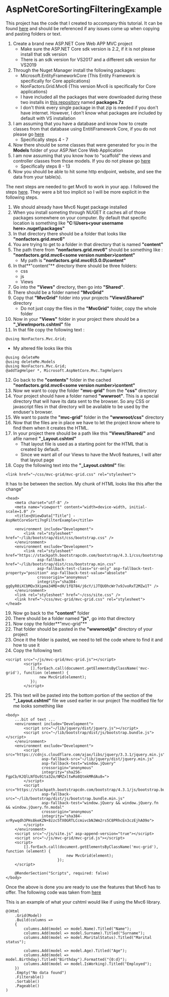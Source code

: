 # AspNetCoreSortingFilteringExample

This project has the code that I created to accompany this tutorial.
It can be found [here](./AspNetCoreSortingFilterExample) and should be referenced if any issues come up when copying and pasting folders or text.

1. Create a brand new ASP.NET Core Web APP MVC project
    - Make sure the ASP.NET Core sdk version is 2.2, if it is not please install that sdk version
    - There is an sdk version for VS2017 and a different sdk version for VS2019
2. Through the Nuget Manager install the following packages:
    - Microsoft.EntityFrameworkCore (This Entity Framework is specifically for Core applications)
    - NonFactors.Grid.Mvc6 (This version Mvc6 is specifically for Core applications) 
    - I have included all the packages that were downloaded during these two installs in [this repository](./AspNetCoreSortingFilterExample) named **packages.7z**
    - I don't think every single package in that zip is needed if you don't have internet. However, I don't know what packages are included by default with VS installation 
3. I am assuming that you have a database and know how to create classes from that database using EntitiFramework
Core, if you do not please go [here](https://github.com/maxcuevas/DotNetCoreEntityFrameWorkCoreWebApp)
    - Specifically steps 4 - 7
4. Now there should be some classes that were generated for you in the **Models** folder of your ASP.Net Core Web Application
5. I am now assuming that you know how to "scaffold" the views and controller classes from those models. If you do not please go [here](https://github.com/maxcuevas/DotNetCoreEntityFrameWorkCoreWebApp)
    - Specifically steps 8 - 13
6. Now you should be able to hit some http endpoint, website, and see the data from your table(s).

The next steps are needed to get Mvc6 to work in your app. I followed the steps [here](http://mvc6-grid.azurewebsites.net/Home/Installation). They were a bit too implicit so I will be more explicit in the following steps.

1. We should already have Mvc6 Nuget package installed
2. When you install someting through NUGET it caches all of those packages somewhere on your computer. By default
that specific location is something like **"C:\Users\<your username here>\.nuget\packages"**
3. In that directory there should be a folder that looks like **"nonfactors.grid.mvc6"**
4. You are trying to get to a folder in that directory that is named **"content"**
5. The path there from **"nonfactors.grid.mvc6"** should be something like : **"nonfactors.grid.mvc6\<some version number>\content"**
    - My path is **"nonfactors.grid.mvc6\5.0.0\content"**
6. In that**"content"** directory there should be three folders:
    - css
    - js
    - Views
7. Go into the **"Views"** directory, then go into **"Shared"**.
8. There should be a folder named **"MvcGrid"**
9. Copy that **"MvcGrid"** folder into your projects **"Views\Shared"** directory
    - Do not just copy the files in the **"MvcGrid"** folder, copy the whole folder 
10. Now in your **"Views"** folder in your project there should be a **"_ViewImports.cshtml"** file
11. In that file copy the following text : 
```
@using NonFactors.Mvc.Grid;
```
- My altered file looks like this 
    
```    
@using deleteMe
@using deleteMe.Models
@using NonFactors.Mvc.Grid;
@addTagHelper *, Microsoft.AspNetCore.Mvc.TagHelpers
```
12. Go back to the **"contents"** folder in the cached **"nonfactors.grid.mvc6\<some version number>\content"**
13. Now we want to copy the folder **"mvc-grid"** from the **"css"** directory
14. Your project should have a folder named **"wwwroot"**. This is a special directory that will have its data sent to the 
browser. So any CSS or javascript files in that directory will be available to be used by the enduser's browser.
15. We want to paste the **"mvc-grid"** folder in the **"wwwroot/css"** directory
16. Now that the files are in place we have to let the project know where to find them when it creates the HTML.
17. In your project there should be a path like this **"Views/Shared/"** and afile named **"_Layout.cshtml"**
    - That layout file is used as a starting point for the HTML that is created by default.
    - Since we want all of our Views to have the Mvc6 features, I will alter that layout page
18. Copy the following text into the  **"_Layout.cshtml"** file:
```
<link href="~/css/mvc-grid/mvc-grid.css" rel="stylesheet">
```
It has to be between the <head></head> section. My chunk of HTML looks like this after the change"
```
<head>
    <meta charset="utf-8" />
    <meta name="viewport" content="width=device-width, initial-scale=1.0" />
    <title>@ViewData["Title"] - AspNetCoreSorti7ngFilterExample</title>

    <environment include="Development">
        <link rel="stylesheet" href="~/lib/bootstrap/dist/css/bootstrap.css" />
    </environment>
    <environment exclude="Development">
        <link rel="stylesheet" href="https://stackpath.bootstrapcdn.com/bootstrap/4.3.1/css/bootstrap.min.css"
              asp-fallback-href="~/lib/bootstrap/dist/css/bootstrap.min.css"
              asp-fallback-test-class="sr-only" asp-fallback-test-property="position" asp-fallback-test-value="absolute"
              crossorigin="anonymous"
              integrity="sha384-ggOyR0iXCbMQv3Xipma34MD+dH/1fQ784/j6cY/iJTQUOhcWr7x9JvoRxT2MZw1T" />
    </environment>
    <link rel="stylesheet" href="~/css/site.css" />
    <link href="~/css/mvc-grid/mvc-grid.css" rel="stylesheet">
</head>
```
19. Now go back to the **"content"** folder
20. There should be a folder named **"js"**, go into that directory
21. Now copy the folder**"mvc-grid"** 
22. That folder should be pasted in the **"wwwroot/js"** directory of your project
23. Once it the folder is pasted, we need to tell the code where to find it and how to use it
24. Copy the following text: 
```
<script src="~/js/mvc-grid/mvc-grid.js"></script>
        <script>
           [].forEach.call(document.getElementsByClassName('mvc-grid'), function (element) {
               new MvcGrid(element);
           });
        </script>
```
25. This text will be pasted into the bottom portion of the <body></body> section of the **"_Layout.cshtml"** file we used earlier in our project
The modified file for me looks something like
```
<body>
    ...bit of text ...
    <environment include="Development">
        <script src="~/lib/jquery/dist/jquery.js"></script>
        <script src="~/lib/bootstrap/dist/js/bootstrap.bundle.js"></script>
    </environment>
    <environment exclude="Development">
        <script src="https://cdnjs.cloudflare.com/ajax/libs/jquery/3.3.1/jquery.min.js"
                asp-fallback-src="~/lib/jquery/dist/jquery.min.js"
                asp-fallback-test="window.jQuery"
                crossorigin="anonymous"
                integrity="sha256-FgpCb/KJQlLNfOu91ta32o/NMZxltwRo8QtmkMRdAu8=">
        </script>
        <script src="https://stackpath.bootstrapcdn.com/bootstrap/4.3.1/js/bootstrap.bundle.min.js"
                asp-fallback-src="~/lib/bootstrap/dist/js/bootstrap.bundle.min.js"
                asp-fallback-test="window.jQuery && window.jQuery.fn && window.jQuery.fn.modal"
                crossorigin="anonymous"
                integrity="sha384-xrRywqdh3PHs8keKZN+8zzc5TX0GRTLCcmivcbNJWm2rs5C8PRhcEn3czEjhAO9o">
        </script>
    </environment>
    <script src="~/js/site.js" asp-append-version="true"></script>
    <script src="~/js/mvc-grid/mvc-grid.js"></script>
    <script>
        [].forEach.call(document.getElementsByClassName('mvc-grid'), function (element) {
                           new MvcGrid(element);
                       });
    </script>

    @RenderSection("Scripts", required: false)
</body>
```


Once the above is done you are ready to use the features that Mvc6 has to offer.
The following code was taken from [here](http://mvc6-grid.azurewebsites.net/)


This is an example of what your cshtml would like if using the Mvc6 library.

```
@(Html
    .Grid(Model)
    .Build(columns =>
    {
        columns.Add(model => model.Name).Titled("Name");
        columns.Add(model => model.Surname).Titled("Surname");
        columns.Add(model => model.MaritalStatus).Titled("Marital status");

        columns.Add(model => model.Age).Titled("Age");
        columns.Add(model => model.Birthday).Titled("Birthday").Formatted("{0:d}");
        columns.Add(model => model.IsWorking).Titled("Employed");
    })
    .Empty("No data found")
    .Filterable()
    .Sortable()
    .Pageable()
)
```

